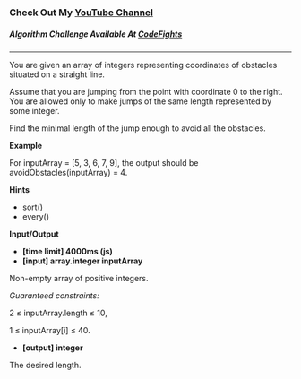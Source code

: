 ### Check Out My [YouTube Channel](https://www.YouTube.com/CodingTutorials360)

##### Algorithm Challenge Available At [CodeFights](https://codefights.com/arcade/intro/level-5/XC9Q2DhRRKQrfLhb5)

---

You are given an array of integers representing coordinates of obstacles situated on a straight line.

Assume that you are jumping from the point with coordinate 0 to the right. You are allowed only to make jumps of the same length represented by some integer.

Find the minimal length of the jump enough to avoid all the obstacles.

**Example**

For inputArray = [5, 3, 6, 7, 9], the output should be
avoidObstacles(inputArray) = 4.

**Hints**

- sort()
- every()

**Input/Output**

- **[time limit] 4000ms (js)**
- **[input] array.integer inputArray**

Non-empty array of positive integers.

_Guaranteed constraints:_

2 ≤ inputArray.length ≤ 10,

1 ≤ inputArray[i] ≤ 40.

- **[output] integer**

The desired length.
